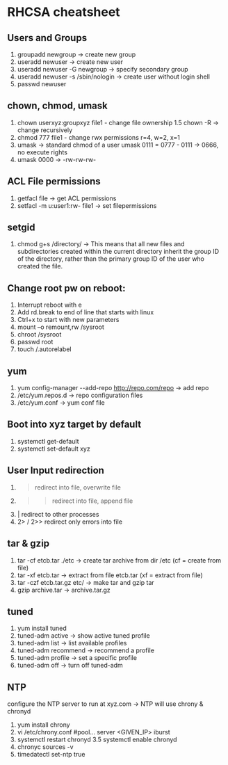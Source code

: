 # RHCSA cheatsheet

## Users and Groups
1. groupadd newgroup -> create new group
2. useradd newuser -> create new user
3. useradd newuser -G newgroup -> specify secondary group
4. useradd newuser -s /sbin/nologin -> create user without login shell
5. passwd newuser

## chown, chmod, umask
1. chown userxyz:groupxyz file1 - change file ownership
1.5 chown -R -> change recursively
2. chmod 777 file1 - change rwx permissions r=4, w=2, x=1
3. umask -> standard chmod of a user umask 0111 = 0777 - 0111 -> 0666, no execute rights
4. umask 0000 -> -rw-rw-rw-

## ACL File permissions
1. getfacl file -> get ACL permissions
2. setfacl -m u:user1:rw- file1 -> set filepermissions

## setgid 
1. chmod g+s /directory/ -> This means that all new files and subdirectories created within the current directory inherit the group ID of the directory, rather than the primary group ID of the user who created the file.

## Change root pw on reboot:
1. Interrupt reboot with e
2. Add rd.break to end of line that starts with linux
3. Ctrl+x to start with new parameters
4. mount –o remount,rw /sysroot
5. chroot /sysroot
6. passwd root
7. touch /.autorelabel

## yum 
1. yum config-manager --add-repo http://repo.com/repo -> add repo
2. /etc/yum.repos.d -> repo configuration files
3. /etc/yum.conf -> yum conf file

## Boot into xyz target by default
1. systemctl get-default
2. systemctl set-default xyz

## User Input redirection
1. > redirect into file, overwrite file
2. >> redirect into file, append file
3. | redirect to other processes
4. 2> / 2>> redirect only errors into file

## tar & gzip
1. tar -cf etcb.tar ./etc -> create tar archive from dir /etc (cf = create from file)
2. tar -xf etcb.tar -> extract from file etcb.tar (xf = extract from file)
3. tar -czf etcb.tar.gz etc/ -> make tar and gzip tar
4. gzip archive.tar -> archive.tar.gz

## tuned
1. yum install tuned
2. tuned-adm active -> show active tuned profile
3. tuned-adm list -> list available profiles
4. tuned-adm recommend -> recommend a profile
5. tuned-adm profile <PROFILE> -> set a specific profile
6. tuned-adm off -> turn off tuned-adm

## NTP
configure the NTP server to run at xyz.com
-> NTP will use chrony & chronyd
1. yum install chrony
2. vi /etc/chrony.conf
#pool...
server <GIVEN_IP> iburst
3. systemctl restart chronyd
3.5 systemctl enable chronyd
4. chronyc sources -v
5. timedatectl set-ntp true